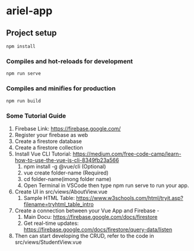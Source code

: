 # ariel-app

## Project setup
```
npm install
```

### Compiles and hot-reloads for development
```
npm run serve
```

### Compiles and minifies for production
```
npm run build
```

### Some Tutorial Guide

1. Firebase Link: https://firebase.google.com/
2. Register your firebase as web 
3. Create a firestore database 
4. Create a firestore collection 
5. Install Vue CLI
   Tutorial: https://medium.com/free-code-camp/learn-how-to-use-the-vue-js-cli-8349fb23a566
   1. npm install -g @vue/cli (Optional)
   2. vue create folder-name (Required)
   3. cd folder-name(imong folder name)
   4. Open Terminal in VSCode then type npm run serve to run your app.
6. Create UI in src/views/AboutView.vue 
   1. Sample HTML Table: https://www.w3schools.com/html/tryit.asp?filename=tryhtml_table_intro
7. Create a connection between your Vue App and Firebase - 
   1. Main Docu: https://firebase.google.com/docs/firestore
   2. Get real-time updates: https://firebase.google.com/docs/firestore/query-data/listen
8. Then can start developing the CRUD, refer to the code in src/views/StudentView.vue
